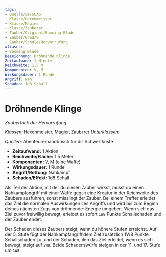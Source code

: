 ```yaml
---
tags: 
- Quelle/5e/SCAG
- Klasse/Hexenmeister
- Klasse/Magier
- Klasse/Zauberer
- Zauber/Original/Booming-Blade
- Zauber/Grad/0
- Zauber/Schule/Hervorrufung
aliases: 
- Booming Blade
Bezeichnung: Dröhnende Klinge
Zeitaufwand: 1 Minute
Reichweite: 1,5 m
Komponenten: V, M
Wirkungsdauer: 1 Runde
Angriff: Nah
Schaden: 1d8 Schall
---
```

# Dröhnende Klinge
_Zaubertrick der Hervorrufung_

_Klassen:_ Hexenmeister, Magier, Zauberer
_Unterklassen:_

_Quellen:_ Abenteurerhandbusch für die Schwertküste

- **Zeitaufwand:** 1 Aktion
- **Reichweite/Fläche:** 1.5 Meter
- **Komponenten:** V, M (eine Waffe)
- **Wirkungsdauer:** 1 Runde
- **Angriff/Rettung:** Nahkampf
- **Schaden/Effekt:** 1d8 Schall

Als Teil der Aktion, mit der du diesen Zauber wirkst, musst du einen Nahkampfangriff mit einer Waffe gegen eine Kreatur in der Reichweite des Zaubers ausführen, sonst misslingt der Zauber. Bei einem Treffer erleidet das Ziel die normalen Auswirkungen des Angriffs und wird bis zum Beginn deines nächsten Zugs von dröhnender Energie umgeben. Wenn sich das Ziel zuvor freiwillig bewegt, erleidet es sofort `1W8` Punkte Schallschaden und der Zauber endet. 

Der Schaden dieses Zaubers steigt, wenn du höhere Stufen erreichst. Auf der 5. Stufe fügt der Nahkampfangriff dem Ziel zusätzlich 1W8 Punkte Schallschaden zu, und der Schaden, den das Ziel erleidet, wenn es sich bewegt, steigt auf `2W8`. Beide Schadenswürfe steigen in der 11. und 17. Stufe um `1W8`.
